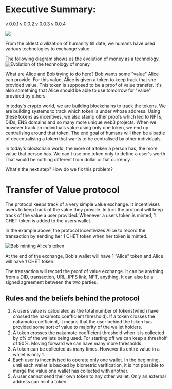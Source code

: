 # Executive Summary:

[v 0.0.1](https://github.com/AireshBhat/TransferOfValue/blob/main/Versions/v0.0.1.md)
[v 0.0.2](https://github.com/AireshBhat/TransferOfValue/blob/main/Versions/v0.0.2.md)
[v 0.0.3](https://github.com/AireshBhat/TransferOfValue/blob/main/Versions/v0.0.3.md)
[v 0.0.4](https://github.com/AireshBhat/TransferOfValue/blob/main/Versions/v0.0.4.md)

![](https://badgen.net/badge/Version/v0.0.4/green)

From the oldest civilization of humanity till date, we humans have used various technologies to exchange value.

The following diagram shows us the evolution of money as a technology.
![Evolution of the technology of money](https://github.com/AireshBhat/TransferOfValue/blob/main/assets/Money_Tech.png)

What are Alice and Bob trying to do here?
Bob wants some "value" Alice can provide. For this value, Alice is given a token to keep track that she provided value. This token is supposed to be a proof of value transfer. It's also something that Alice should be able to use tomorrow for "value" provided by others.

In today's crypto world, we are building blockchains to track the tokens. We are building systems to track which token is under whose address. Using these tokens as incentives, we also stamp other proofs which led to NFTs, DIDs, ENS domains and so many more unique web3 projects. When we however track an individuals value using only one token, we end up centralising around that token. The end goal of humans will then be a battle of decentralising a token that wants to be centralised by other individuals. 

In today's blockchain world, the more of a token a person has, the more value that person has. We can't use one token only to define a user's worth. That would be nothing different from dollar or fiat currency.

What's the next step? How do we fix this problem?

# Transfer of Value protocol
The protocol keeps track of a very simple value exchange. It incentivises users to keep track of the value they provide. In turn the protocol will keep track of the value a user provided. Whenever a users token is minted, 1 CHET token is added to the users wallet.

In the example above, the protocol incentivizes Alice to record the transaction by sending her 1 CHET token when her token is minted.

![Bob minting Alice's token](https://github.com/AireshBhat/TransferOfValue/blob/main/assets/Minting_Token.png)

At the end of the exchange, Bob's wallet will have 1 "Alice" token and Alice will have 1 CHET token.

The transaction will record the proof of value exchange. It can be anything from a DID, transaction, URL, IPFS link, NFT, anything. It can also be a signed agreement between the two parties.

## Rules and the beliefs behind the protocol
1. A users value is calculated as the total number of tokens(which have crossed the nakamoto coefficient threshold). If a token crosses the nakamoto coefficient, it means that the user behind the token has provided some sort of value to majority of the wallet holders.
2. A token crosses the nakamoto coefficient threshold when it is collected by x% of the wallets being used. For starting off we can keep a thresholf of 90%. Moving forward we can have many more thresholds.
3. A token can be collected as many times. However its entire value in a wallet is only 1.
4. Each user is incentivised to operate only one wallet. In the beginning, until each wallet is backed by biometric verification, it is not possible to merge the value one wallet has collected with another.
5. A user cannot send their own token to any other wallet. Only an external address can mint a token.